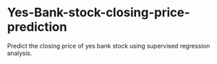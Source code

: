 # Yes-Bank-stock-closing-price-prediction
Predict the closing price of yes bank stock using supervised regression analysis.
